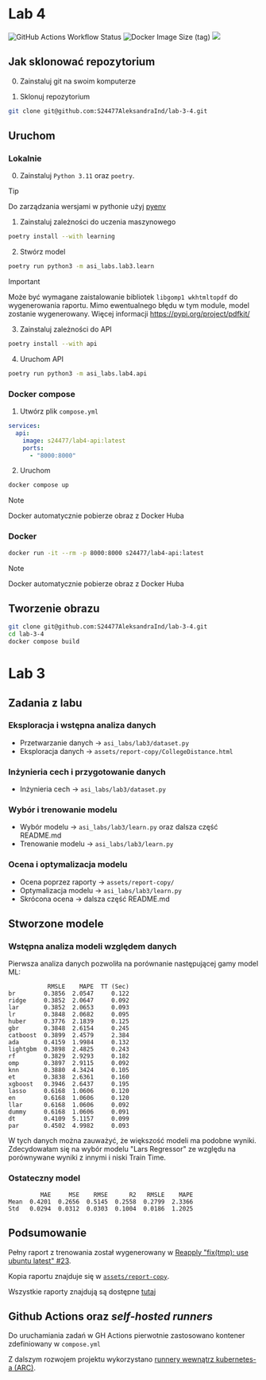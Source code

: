 # Lab 4

![GitHub Actions Workflow Status](https://img.shields.io/github/actions/workflow/status/S24477AleksandraInd/lab-3-4/ci.yml)
![Docker Image Size (tag)](https://img.shields.io/docker/image-size/s24477/lab4-api/latest)
[![](https://img.shields.io/badge/Available_on-Docker_Hub-blue)](https://hub.docker.com/r/s24477/lab4-api)

## Jak sklonować repozytorium

0. Zainstaluj git na swoim komputerze

1. Sklonuj repozytorium

```sh
git clone git@github.com:S24477AleksandraInd/lab-3-4.git
```

## Uruchom

### Lokalnie

0. Zainstaluj `Python 3.11` oraz `poetry`.

> [!TIP]
> Do zarządzania wersjami w pythonie użyj [pyenv](https://github.com/pyenv/pyenv)

1. Zainstaluj zależności do uczenia maszynowego

```sh
poetry install --with learning
```

2. Stwórz model

```sh
poetry run python3 -m asi_labs.lab3.learn
```

> [!IMPORTANT]
> Może być wymagane zaistalowanie bibliotek `libgomp1 wkhtmltopdf` do wygenerowania raportu. Mimo ewentualnego błędu w tym module, model zostanie wygenerowany.
> Więcej informacji https://pypi.org/project/pdfkit/

3. Zainstaluj zależności do API

```sh
poetry install --with api
```

4. Uruchom API

```sh
poetry run python3 -m asi_labs.lab4.api
```

### Docker compose

1. Utwórz plik `compose.yml`

```yaml
services:
  api:
    image: s24477/lab4-api:latest
    ports:
      - "8000:8000"
```

2. Uruchom

```sh
docker compose up
```

> [!NOTE]
> Docker automatycznie pobierze obraz z Docker Huba

### Docker

```sh
docker run -it --rm -p 8000:8000 s24477/lab4-api:latest
```

> [!NOTE]
> Docker automatycznie pobierze obraz z Docker Huba

## Tworzenie obrazu

```sh
git clone git@github.com:S24477AleksandraInd/lab-3-4.git
cd lab-3-4
docker compose build
```

# Lab 3

## Zadania z labu

### Eksploracja i wstępna analiza danych

- Przetwarzanie danych -> `asi_labs/lab3/dataset.py`
- Eksploracja danych -> `assets/report-copy/CollegeDistance.html`

### Inżynieria cech i przygotowanie danych

- Inżynieria cech -> `asi_labs/lab3/dataset.py`

### Wybór i trenowanie modelu

- Wybór modelu -> `asi_labs/lab3/learn.py` oraz dalsza część README.md
- Trenowanie modelu -> `asi_labs/lab3/learn.py`

### Ocena i optymalizacja modelu

- Ocena poprzez raporty -> `assets/report-copy/`
- Optymalizacja modelu -> `asi_labs/lab3/learn.py`
- Skrócona ocena -> dalsza część README.md

## Stworzone modele

### Wstępna analiza modeli względem danych

Pierwsza analiza danych pozwoliła na porównanie następującej gamy model ML:

```
           RMSLE    MAPE  TT (Sec)
br        0.3856  2.0547     0.122
ridge     0.3852  2.0647     0.092
lar       0.3852  2.0653     0.093
lr        0.3848  2.0682     0.095
huber     0.3776  2.1839     0.125
gbr       0.3848  2.6154     0.245
catboost  0.3899  2.4579     2.384
ada       0.4159  1.9984     0.132
lightgbm  0.3898  2.4825     0.243
rf        0.3829  2.9293     0.182
omp       0.3897  2.9115     0.092
knn       0.3880  4.3424     0.105
et        0.3838  2.6361     0.160
xgboost   0.3946  2.6437     0.195
lasso     0.6168  1.0606     0.120
en        0.6168  1.0606     0.120
llar      0.6168  1.0606     0.092
dummy     0.6168  1.0606     0.091
dt        0.4109  5.1157     0.099
par       0.4502  4.9982     0.093
```

W tych danych można zauważyć, że większość modeli ma podobne wyniki. Zdecydowałam się na wybór modelu "Lars Regressor" ze względu na porównywane wyniki z innymi i niski Train Time.

### Ostateczny model

```
         MAE     MSE    RMSE      R2   RMSLE    MAPE
Mean  0.4201  0.2656  0.5145  0.2558  0.2799  2.3366
Std   0.0294  0.0312  0.0303  0.1004  0.0186  1.2025
```

## Podsumowanie

Pełny raport z trenowania został wygenerowany w [Reapply "fix(tmp): use ubuntu latest" #23](https://github.com/S24477AleksandraInd/lab-3-4/actions/runs/11542692322).

Kopia raportu znajduje się w [`assets/report-copy`](assets/report-copy).

Wszystkie raporty znajdują są dostępne [tutaj](https://github.com/S24477AleksandraInd/lab-3-4/actions?query=event%3Apush+is%3Asuccess+branch%3Amain)

## Github Actions oraz _self-hosted runners_

Do uruchamiania zadań w GH Actions pierwotnie zastosowano kontener zdefiniowany w `compose.yml`

Z dalszym rozwojem projektu wykorzystano [runnery wewnątrz kubernetes-a (ARC)](https://docs.github.com/en/actions/hosting-your-own-runners/managing-self-hosted-runners-with-actions-runner-controller/quickstart-for-actions-runner-controller).
